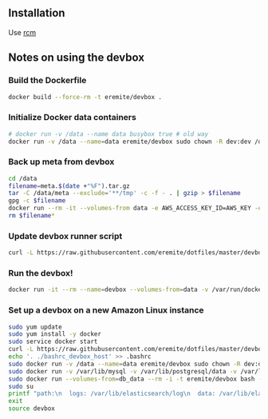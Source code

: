 ## Installation

Use [rcm](https://github.com/thoughtbot/rcm)

## Notes on using the devbox

### Build the Dockerfile

```bash
docker build --force-rm -t eremite/devbox .
```

### Initialize Docker data containers

```bash
# docker run -v /data --name data busybox true # old way
docker run -v /data --name=data eremite/devbox sudo chown -R dev:dev /data
```

### Back up meta from devbox

```sh
cd /data
filename=meta.$(date +"%F").tar.gz
tar -C /data/meta --exclude='**/tmp' -c -f - . | gzip > $filename
gpg -c $filename
docker run --rm -it --volumes-from data -e AWS_ACCESS_KEY_ID=AWS_KEY -e AWS_SECRET_ACCESS_KEY=AWS_SECRET anigeo/awscli s3 cp /data/$filename.gpg s3://daniel-devbox/$filename.gpg --acl bucket-owner-full-control
rm $filename*
```

### Update devbox runner script

```bash
curl -L https://raw.githubusercontent.com/eremite/dotfiles/master/devbox > devbox
```

### Run the devbox!

```bash
docker run -it --rm --name=devbox --volumes-from=data -v /var/run/docker.sock:/var/run/docker.sock eremite/devbox /bin/bash --login
```

### Set up a devbox on a new Amazon Linux instance

```bash
sudo yum update
sudo yum install -y docker
sudo service docker start
curl -L https://raw.githubusercontent.com/eremite/dotfiles/master/devbox > devbox
echo '. ./bashrc_devbox_host' >> .bashrc
sudo docker run -v /data --name=data eremite/devbox sudo chown -R dev:dev /data
sudo docker run -v /var/lib/mysql -v /var/lib/postgresql/data -v /var/lib/elasticsearch --name db_data eremite/devbox true
sudo docker run --volumes-from=db_data --rm -i -t eremite/devbox bash --login
sudo su
printf "path:\n  logs: /var/lib/elasticsearch/log\n  data: /var/lib/elasticsearch/data\n" > /var/lib/elasticsearch/config.yml
exit
source devbox
```
